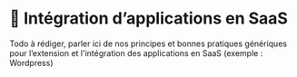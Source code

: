 

# 🚧 Intégration d’applications en SaaS

Todo à rédiger, parler ici de nos principes et bonnes pratiques génériques pour l’extension et l'intégration des applications en SaaS (exemple : Wordpress)
